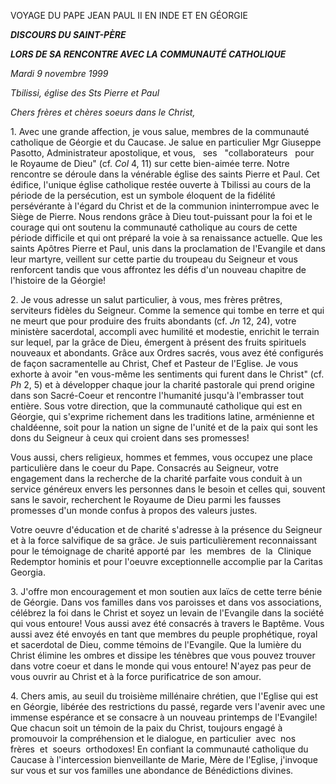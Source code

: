 VOYAGE DU PAPE JEAN PAUL II EN INDE ET EN GÉORGIE

***DISCOURS DU SAINT-PÈRE***

***LORS DE SA RENCONTRE AVEC LA COMMUNAUTÉ CATHOLIQUE***

*Mardi 9 novembre 1999*

*Tbilissi, église des Sts Pierre et Paul*

*Chers frères et chères soeurs dans le Christ,*

1. Avec une grande affection, je vous salue, membres de la communauté catholique de Géorgie et du Caucase. Je salue en particulier Mgr Giuseppe Pasotto, Administrateur apostolique, et vous,   ses   "collaborateurs   pour   le Royaume de Dieu" (cf. *Col* 4, 11) sur cette bien-aimée terre. Notre rencontre se déroule dans la vénérable église des saints Pierre et Paul. Cet édifice, l'unique église catholique restée ouverte à Tbilissi au cours de la période de la persécution, est un symbole éloquent de la fidélité persévérante à l'égard du Christ et de la communion ininterrompue avec le Siège de Pierre. Nous rendons grâce à Dieu tout-puissant pour la foi et le courage qui ont soutenu la communauté catholique au cours de cette période difficile et qui ont préparé la voie à sa renaissance actuelle. Que les saints Apôtres Pierre et Paul, unis dans la proclamation de l'Evangile et dans leur martyre, veillent sur cette partie du troupeau du Seigneur et vous renforcent tandis que vous affrontez les défis d'un nouveau chapitre de l'histoire de la Géorgie!

2. Je vous adresse un salut particulier, à vous, mes frères prêtres, serviteurs fidèles du Seigneur. Comme la semence qui tombe en terre et qui ne meurt que pour produire des fruits abondants (cf. *Jn* 12, 24), votre ministère sacerdotal, accompli avec humilité et modestie, enrichit le terrain sur lequel, par la grâce de Dieu, émergent à présent des fruits spirituels nouveaux et abondants. Grâce aux Ordres sacrés, vous avez été configurés de façon sacramentelle au Christ, Chef et Pasteur de l'Eglise. Je vous exhorte à avoir "en vous-même les sentiments qui furent dans le Christ" (cf. *Ph* 2, 5) et à développer chaque jour la charité pastorale qui prend origine dans son Sacré-Coeur et rencontre l'humanité jusqu'à l'embrasser tout entière. Sous votre direction, que la communauté catholique qui est en Géorgie, qui s'exprime richement dans les traditions latine, arménienne et chaldéenne, soit pour la nation un signe de l'unité et de la paix qui sont les dons du Seigneur à ceux qui croient dans ses promesses!

Vous aussi, chers religieux, hommes et femmes, vous occupez une place particulière dans le coeur du Pape. Consacrés au Seigneur, votre engagement dans la recherche de la charité parfaite vous conduit à un service généreux envers les personnes dans le besoin et celles qui, souvent sans le savoir, recherchent le Royaume de Dieu parmi les fausses promesses d'un monde confus à propos des valeurs justes.

Votre oeuvre d'éducation et de charité s'adresse à la présence du Seigneur et à la force salvifique de sa grâce. Je suis particulièrement reconnaissant pour le témoignage de charité apporté par  les  membres  de  la  Clinique Redemptor hominis et pour l'oeuvre exceptionnelle accomplie par la Caritas Georgia.

3. J'offre mon encouragement et mon soutien aux laïcs de cette terre bénie de Géorgie. Dans vos familles dans vos paroisses et dans vos associations, célébrez la foi dans le Christ et soyez un levain de l'Evangile dans la société qui vous entoure! Vous aussi avez été consacrés à travers le Baptême. Vous aussi avez été envoyés en tant que membres du peuple prophétique, royal et sacerdotal de Dieu, comme témoins de l'Evangile. Que la lumière du Christ élimine les ombres et dissipe les ténèbres que vous pouvez trouver dans votre coeur et dans le monde qui vous entoure! N'ayez pas peur de vous ouvrir au Christ et à la force purificatrice de son amour.

4. Chers amis, au seuil du troisième millénaire chrétien, que l'Eglise qui est en Géorgie, libérée des restrictions du passé, regarde vers l'avenir avec une immense espérance et se consacre à un nouveau printemps de l'Evangile! Que chacun soit un témoin de la paix du Christ, toujours engagé à promouvoir la compréhension et le dialogue, en particulier  avec  nos  frères  et  soeurs  orthodoxes! En confiant la communauté catholique du Caucase à l'intercession bienveillante de Marie, Mère de l'Eglise, j'invoque sur vous et sur vos familles une abondance de Bénédictions divines.